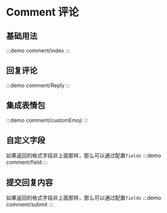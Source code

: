 # Comment 评论
## 基础用法
:::demo
comment/index
:::
## 回复评论
:::demo
comment/Reply
:::
## 集成表情包
:::demo
comment/customEmoji
:::
## 自定义字段
如果返回的格式字段非上面那样，那么可以通过配置`fields`
:::demo
comment/field
:::
## 提交回复内容
如果返回的格式字段非上面那样，那么可以通过配置`fields`
:::demo
comment/submit
:::
